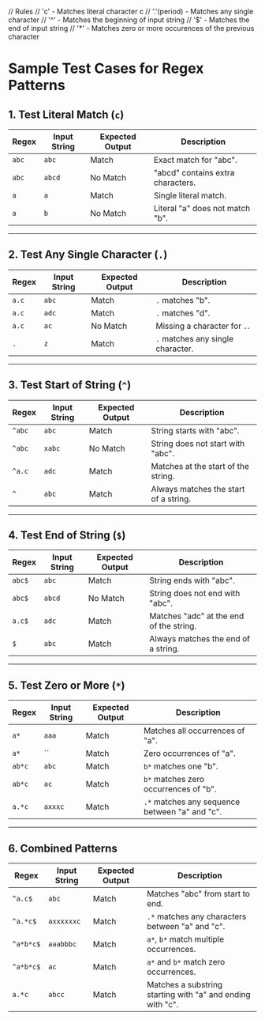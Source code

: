 // Rules
// 'c' - Matches literal character c
// '.'(period) - Matches any single character
// '^' - Matches the beginning of input string
// '$' - Matches the end of input string
// '*' - Matches zero or more occurences of the previous character

# Sample Test Cases for Regex Patterns

## 1. Test Literal Match (`c`)

| **Regex** | **Input String** | **Expected Output** | **Description** |
|-----------|------------------|---------------------|------------------|
| `abc`     | `abc`            | Match               | Exact match for "abc". |
| `abc`     | `abcd`           | No Match            | "abcd" contains extra characters. |
| `a`       | `a`              | Match               | Single literal match. |
| `a`       | `b`              | No Match            | Literal "a" does not match "b". |

---

## 2. Test Any Single Character (`.`)

| **Regex** | **Input String** | **Expected Output** | **Description** |
|-----------|------------------|---------------------|------------------|
| `a.c`     | `abc`            | Match               | `.` matches "b". |
| `a.c`     | `adc`            | Match               | `.` matches "d". |
| `a.c`     | `ac`             | No Match            | Missing a character for `.`. |
| `.`       | `z`              | Match               | `.` matches any single character. |

---

## 3. Test Start of String (`^`)

| **Regex** | **Input String** | **Expected Output** | **Description** |
|-----------|------------------|---------------------|------------------|
| `^abc`    | `abc`            | Match               | String starts with "abc". |
| `^abc`    | `xabc`           | No Match            | String does not start with "abc". |
| `^a.c`    | `adc`            | Match               | Matches at the start of the string. |
| `^`       | `abc`            | Match               | Always matches the start of a string. |

---

## 4. Test End of String (`$`)

| **Regex** | **Input String** | **Expected Output** | **Description** |
|-----------|------------------|---------------------|------------------|
| `abc$`    | `abc`            | Match               | String ends with "abc". |
| `abc$`    | `abcd`           | No Match            | String does not end with "abc". |
| `a.c$`    | `adc`            | Match               | Matches "adc" at the end of the string. |
| `$`       | `abc`            | Match               | Always matches the end of a string. |

---

## 5. Test Zero or More (`*`)

| **Regex** | **Input String** | **Expected Output** | **Description** |
|-----------|------------------|---------------------|------------------|
| `a*`      | `aaa`            | Match               | Matches all occurrences of "a". |
| `a*`      | ``               | Match               | Zero occurrences of "a". |
| `ab*c`    | `abc`            | Match               | `b*` matches one "b". |
| `ab*c`    | `ac`             | Match               | `b*` matches zero occurrences of "b". |
| `a.*c`    | `axxxc`          | Match               | `.*` matches any sequence between "a" and "c". |

---

## 6. Combined Patterns

| **Regex**   | **Input String** | **Expected Output** | **Description** |
|-------------|------------------|---------------------|------------------|
| `^a.c$`     | `abc`            | Match               | Matches "abc" from start to end. |
| `^a.*c$`    | `axxxxxxc`       | Match               | `.*` matches any characters between "a" and "c". |
| `^a*b*c$`   | `aaabbbc`        | Match               | `a*`, `b*` match multiple occurrences. |
| `^a*b*c$`   | `ac`             | Match               | `a*` and `b*` match zero occurrences. |
| `a.*c`      | `abcc`           | Match               | Matches a substring starting with "a" and ending with "c". |
